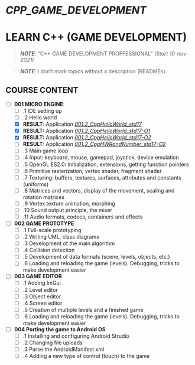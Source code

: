 # _CPP_GAME_DEVELOPMENT_
# LEARN C++ (GAME DEVELOPMENT)

> ***NOTE***: "C++ GAME DEVELOPMENT PROFFESSIONAL" *(Start 10-nov-2021)*

> ***NOTE***: I don't mark topics without a description (READMEs).
## COURSE CONTENT

- [ ] **001 MICRO ENGINE**:
  - [ ] .1 IDE setting up
  - [ ] .2 Hello world
  - [X] **RESULT:** Application [*001.2_CppHelloWorld_std17*][CppGameDev_1]
  - [X] **RESULT:** Application [*001.2_CppHelloWorld_std17-O1*][CppGameDev_2]
  - [X] **RESULT:** Application [*001.2_CppHelloWorld_std17-O2*][CppGameDev_3]
  - [ ] **RESULT:** Application [*001.2_CppHWRandNumber_std17-O2*][CppGameDev_4]
  - [ ] .3 Main game loop
  - [ ] .4 Input: keyboard, mouse, gamepad, joystick, device emulation
  - [ ] .5 OpenGL ES2.0: Initialization, extensions, getting function pointers
  - [ ] .6 Primitive rasterization, vertex shader, fragment shader
  - [ ] .7 Texturing: buffers, textures, surfaces, attributes and constants (uniforms)
  - [ ] .8 Matrices and vectors, display of the movement, scaling and rotation matrices
  - [ ] .9 Vertex texture animation, morphing
  - [ ] .10 Sound output principle, the mixer
  - [ ] .11 Audio formats, codecs, containers and effects
- [ ] **002 GAME PROTOTYPE**
  - [ ] .1 Full-scale prototyping
  - [ ] .2 Writing UML, class diagrams
  - [ ] .3 Development of the main algorithm
  - [ ] .4 Collision detection
  - [ ] .5 Development of data formats (scene, levels, objects, etc.)
  - [ ] .6 Loading and reloading the game (levels). Debugging, tricks to make development easier
- [ ] **003 GAME EDITOR**
  - [ ] .1 Adding ImGui
  - [ ] .2 Level editor
  - [ ] .3 Object editor
  - [ ] .4 Screen editor
  - [ ] .5 Creation of multiple levels and a finished game
  - [ ] .6 Loading and reloading the game (levels). Debugging, tricks to make development easier
- [ ] **004 Porting the game to Android OS**
  - [ ] .1 Installing and configuring Android Strudio
  - [ ] .2 Changing file uploads
  - [ ] .3 Parse the AndroidManifest.xml
  - [ ] .4 Adding a new type of control (touch) to the game

<!--
* [*001.2_CppHelloWorld_std17*][CppGameDev_1]
* [*001.2_CppHelloWorld_std17-O1*][CppGameDev_2]
* [*001.2_CppHelloWorld_std17-O2*][CppGameDev_3]
* [*001.2_CppHWRandNumber_std17-O2*][CppGameDev_4]
-->

[CppGameDev_1]: https://github.com/yoricsv/001_2_CppHelloWorld_std17.git
[CppGameDev_2]: https://github.com/yoricsv/001_2_CppHelloWorld_std17-O1.git
[CppGameDev_3]: https://github.com/yoricsv/001_2_CppHelloWorld_std17-O2.git
[CppGameDev_4]: https://github.com/yoricsv/001_2_CppHWRandNumber_std17-O2.git